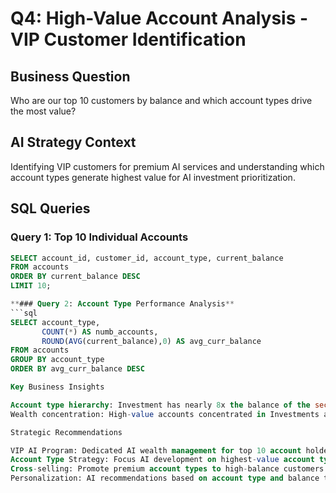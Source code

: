 # Q4: High-Value Account Analysis - VIP Customer Identification

## Business Question
Who are our top 10 customers by balance and which account types drive the most value?

## AI Strategy Context
Identifying VIP customers for premium AI services and understanding which account types generate highest value for AI investment prioritization.

## SQL Queries

### Query 1: Top 10 Individual Accounts
```sql
SELECT account_id, customer_id, account_type, current_balance
FROM accounts
ORDER BY current_balance DESC
LIMIT 10;

**### Query 2: Account Type Performance Analysis**
```sql
SELECT account_type, 
       COUNT(*) AS numb_accounts,
       ROUND(AVG(current_balance),0) AS avg_curr_balance
FROM accounts
GROUP BY account_type
ORDER BY avg_curr_balance DESC

Key Business Insights

Account type hierarchy: Investment has nearly 8x the balance of the second highest balance account type - Savings
Wealth concentration: High-value accounts concentrated in Investments accounts

Strategic Recommendations

VIP AI Program: Dedicated AI wealth management for top 10 account holders
Account Type Strategy: Focus AI development on highest-value account types
Cross-selling: Promote premium account types to high-balance customers
Personalization: AI recommendations based on account type and balance tier
